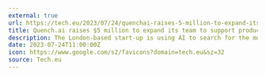 ```yaml
---
external: true
url: https://tech.eu/2023/07/24/quenchai-raises-5-million-to-expand-its-team-to-support-product-and-tech-development-of-the-ai-powered-edtech-start-up/
title: Quench.ai raises $5 million to expand its team to support product and tech development of the AI-powered edtech start-up
description: The London-based start-up is using AI to search for the most relevant educational video content for its users
date: 2023-07-24T11:00:00Z
icon: https://www.google.com/s2/favicons?domain=tech.eu&sz=32
source: Tech.eu
---
```

